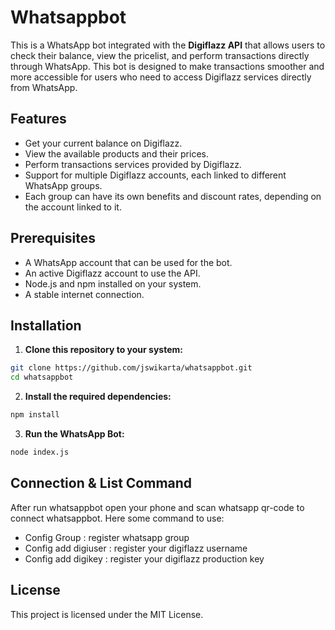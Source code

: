 # Whatsappbot

This is a WhatsApp bot integrated with the **Digiflazz API** that allows users to check their balance, view the pricelist, and perform transactions directly through WhatsApp. This bot is designed to make transactions smoother and more accessible for users who need to access Digiflazz services directly from WhatsApp.

## Features

- Get your current balance on Digiflazz.
- View the available products and their prices.
- Perform transactions services provided by Digiflazz.
- Support for multiple Digiflazz accounts, each linked to different WhatsApp groups.
- Each group can have its own benefits and discount rates, depending on the account linked to it.

## Prerequisites

- A WhatsApp account that can be used for the bot.
- An active Digiflazz account to use the API.
- Node.js and npm installed on your system.
- A stable internet connection.

## Installation

1. **Clone this repository to your system:**
```bash
git clone https://github.com/jswikarta/whatsappbot.git
cd whatsappbot
```

2. **Install the required dependencies:**
```bash
npm install
```

3. **Run the WhatsApp Bot:**
```bash
node index.js
```

## Connection & List Command

After run whatsappbot open your phone and scan whatsapp qr-code to connect whatsappbot. Here some command to use:

- Config Group : register whatsapp group
- Config add digiuser : register your digiflazz username
- Config add digikey : register your digiflazz production key

## License

This project is licensed under the MIT License.
